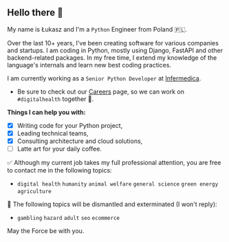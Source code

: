## Hello there 👋

My name is Łukasz and I'm a `Python` Engineer from Poland 🇵🇱.

Over the last 10+ years, I've been creating software for various companies and startups. I am coding in Python, mostly using Django, FastAPI and other backend-related packages. In my free time, I extend my knowledge of the language's internals and learn new best coding practices.

I am currently working as a `Senior Python Developer` at [Infermedica](https://infermedica.com).

- Be sure to check out our [Careers](https://infermedica.com/careers) page, so we can work on `#digitalhealth` together 🥰.

**Things I can help you with:**

- [x] Writing code for your Python project,
- [x] Leading technical teams,
- [x] Consulting architecture and cloud solutions,
- [ ] Latte art for your daily coffee.

✅ Although my current job takes my full professional attention, you are free to contact me in the following topics:

- `digital health` `humanity` `animal welfare` `general science` `green energy` `agriculture`

🛑 The following topics will be dismantled and exterminated (I won't reply):

- `gambling` `hazard` `adult` `seo` `ecommerce`

May the Force be with you.
